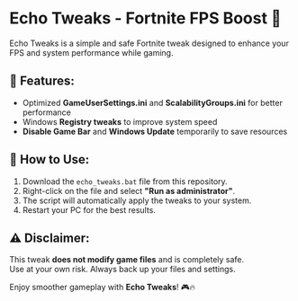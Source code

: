 # Echo Tweaks - Fortnite FPS Boost 🚀

Echo Tweaks is a simple and safe Fortnite tweak designed to enhance your FPS and system performance while gaming.

## 📌 Features:
- Optimized **GameUserSettings.ini** and **ScalabilityGroups.ini** for better performance
- Windows **Registry tweaks** to improve system speed
- **Disable Game Bar** and **Windows Update** temporarily to save resources

## 🔧 How to Use:
1. Download the `echo_tweaks.bat` file from this repository.
2. Right-click on the file and select **"Run as administrator"**.
3. The script will automatically apply the tweaks to your system.
4. Restart your PC for the best results.

## ⚠️ Disclaimer:
This tweak **does not modify game files** and is completely safe.  
Use at your own risk. Always back up your files and settings.

Enjoy smoother gameplay with **Echo Tweaks**! 🎮🔥

